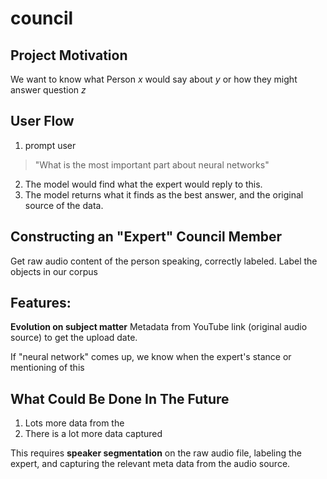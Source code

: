 # council

## Project Motivation

We want to know what Person _x_ would say about _y_ or how they might answer question _z_

## User Flow

1. prompt user
> "What is the most important part about neural networks" 
2. The model would find what the expert would reply to this. 
4. The model returns what it finds as the best answer, and the original source of the data.  

## Constructing an "Expert" Council Member
Get raw audio content of the person speaking, correctly labeled. 
Label the objects in our corpus 



## Features:

**Evolution on subject matter** 
Metadata from YouTube link (original audio source) to get the upload date. 

If "neural network" comes up, we know when the expert's stance or mentioning of this 


## What Could Be Done In The Future 

1. Lots more data from the 
2. There is a lot more data captured 

This requires **speaker segmentation** on the raw audio file, labeling the expert, and capturing the relevant meta data from the audio source. 
